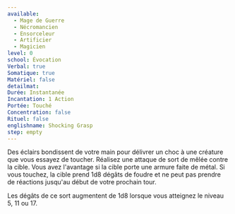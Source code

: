 ```yaml
---
available:
  - Mage de Guerre
  - Nécromancien
  - Ensorceleur
  - Artificier
  - Magicien
level: 0
school: Évocation
Verbal: true
Somatique: true
Matériel: false
detailmat:
Durée: Instantanée
Incantation: 1 Action
Portée: Touché
Concentration: false
Rituel: false
englishname: Shocking Grasp
step: empty
---
```

Des éclairs bondissent de votre main pour délivrer un choc à une créature que vous essayez de toucher. Réalisez une attaque de sort de mêlée contre la cible. Vous avez l'avantage si la cible porte une armure faite de métal. Si vous touchez, la cible prend 1d8 dégâts de foudre et ne peut pas prendre de réactions jusqu'au début de votre prochain tour.

Les dégâts de ce sort augmentent de 1d8 lorsque vous atteignez le niveau 5, 11 ou 17.
